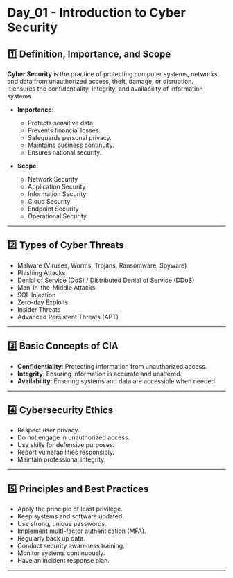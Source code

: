 # Day_01 - Introduction to Cyber Security

## 1️⃣ Definition, Importance, and Scope

**Cyber Security** is the practice of protecting computer systems, networks, and data from unauthorized access, theft, damage, or disruption.  
It ensures the confidentiality, integrity, and availability of information systems.

- **Importance**:  
  - Protects sensitive data.
  - Prevents financial losses.
  - Safeguards personal privacy.
  - Maintains business continuity.
  - Ensures national security.

- **Scope**:  
  - Network Security
  - Application Security
  - Information Security
  - Cloud Security
  - Endpoint Security
  - Operational Security

---

## 2️⃣ Types of Cyber Threats

- Malware (Viruses, Worms, Trojans, Ransomware, Spyware)
- Phishing Attacks
- Denial of Service (DoS) / Distributed Denial of Service (DDoS)
- Man-in-the-Middle Attacks
- SQL Injection
- Zero-day Exploits
- Insider Threats
- Advanced Persistent Threats (APT)

---

## 3️⃣ Basic Concepts of CIA

- **Confidentiality**: Protecting information from unauthorized access.
- **Integrity**: Ensuring information is accurate and unaltered.
- **Availability**: Ensuring systems and data are accessible when needed.

---

## 4️⃣ Cybersecurity Ethics

- Respect user privacy.
- Do not engage in unauthorized access.
- Use skills for defensive purposes.
- Report vulnerabilities responsibly.
- Maintain professional integrity.

---

## 5️⃣ Principles and Best Practices

- Apply the principle of least privilege.
- Keep systems and software updated.
- Use strong, unique passwords.
- Implement multi-factor authentication (MFA).
- Regularly back up data.
- Conduct security awareness training.
- Monitor systems continuously.
- Have an incident response plan.

---

